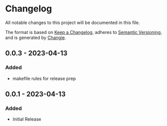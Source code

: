 # Changelog
All notable changes to this project will be documented in this file.

The format is based on [Keep a Changelog](https://keepachangelog.com/en/1.0.0/),
adheres to [Semantic Versioning](https://semver.org/spec/v2.0.0.html),
and is generated by [Changie](https://github.com/miniscruff/changie).


## 0.0.3 - 2023-04-13

### Added

* makefile rules for release prep

## 0.0.1 - 2023-04-13

### Added

* Initial Release

